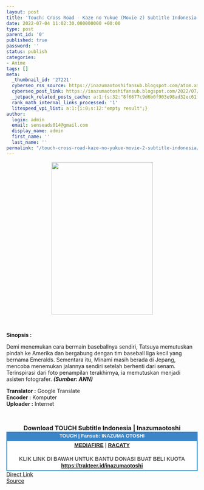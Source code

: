 ```yaml
---
layout: post
title: 'Touch: Cross Road - Kaze no Yukue (Movie 2) Subtitle Indonesia'
date: 2022-07-04 11:02:30.000000000 +00:00
type: post
parent_id: '0'
published: true
password: ''
status: publish
categories:
- Anime
tags: []
meta:
  _thumbnail_id: '27221'
  cyberseo_rss_source: https://inazumaotoshifansub.blogspot.com/atom.xml?start-index=1
  cyberseo_post_link: https://inazumaotoshifansub.blogspot.com/2022/07/touch-miss-lonely-yesterday-movie-1.html
  _jetpack_related_posts_cache: a:1:{s:32:"8f6677c9d6b0f903e98ad32ec61f8deb";a:2:{s:7:"expires";i:1663391586;s:7:"payload";a:3:{i:0;a:1:{s:2:"id";i:23088;}i:1;a:1:{s:2:"id";i:23142;}i:2;a:1:{s:2:"id";i:23150;}}}}
  rank_math_internal_links_processed: '1'
  litespeed_vpi_list: a:1:{i:0;s:12:"empty result";}
author:
  login: admin
  email: senseads014@gmail.com
  display_name: admin
  first_name: ''
  last_name: ''
permalink: "/touch-cross-road-kaze-no-yukue-movie-2-subtitle-indonesia/"
---
```

</p>
<div class="separator" style="clear: both; text-align: center;"><a href="https://blogger.googleusercontent.com/img/b/R29vZ2xl/AVvXsEg8XtbMEynKtJ8esbQ2kLRwB9i7GboRC-KcFzm-ez4WaV2v3a3weAaj4VfqOh7ORumovj0ZUY_cnBJ9tD5ZG1EPx3RHAAiTrJHtA8YkeCO1gJKgQUUhJvNWckcD58TwG46AZgqm47FK7PJsEaGjVJvrYiShXFiNDNczFU17LVBQfcj6ILLQerKMWZ9H/s300/TOUCH%20MOVIE%202.png" style="margin-left: 1em; margin-right: 1em;"><img border="0" data-original-height="300" data-original-width="200" height="400" src="{{ site.baseurl }}/assets/2022/07/TOUCH%20MOVIE%202.png" width="267" /></a></div>
<p>&nbsp;</p>
<p><b>Sinopsis :</b>
<p>Demi menemukan cara bermain baseballnya sendiri, Tatsuya memutuskan pindah ke Amerika dan bergabung dengan tim baseball liga kecil yang bernama Emeralds. Sementara itu, Minami masih berada di Jepang, mencoba menemukan jalannya sendiri setelah berhenti dari senam. Terinspirasi dari foto penampilan terakhirnya, ia memutuskan menjadi asisten fotografer. <b><i>(Sumber: ANN)</i> </b></p>
<div style="text-align: center;">
<div style="text-align: left;"><span face="&quot;trebuchet ms&quot; , sans-serif"><b>Translator :</b> Google Translate</span></div>
<div style="text-align: left;"><span face="&quot;trebuchet ms&quot; , sans-serif"><b>Encoder :</b> Komputer</span></div>
<div style="text-align: left;"><span face="&quot;trebuchet ms&quot; , sans-serif"><b>Uploader :</b> Internet</span></div>
<p><span face="&quot;trebuchet ms&quot; , sans-serif"><br /></span></div>
<div style="text-align: center;"><span face="&quot;trebuchet ms&quot; , sans-serif" style="font-size: medium;"><b>Download TOUCH Subtitle Indonesia | Inazumaotoshi</b></span></div>
<div style="margin: 0px; padding: 0px;">
<div align="center" style="background-color: #3d85c6; color: #339999; font-family: arial, geneva, sans-serif; line-height: 18.1875px; margin: 0px; padding: 2px;">
<div style="margin: 0px; padding: 0px;">
<div style="margin: 0px; padding: 0px;">
<div style="margin: 0px; padding: 0px;">
<div style="margin: 0px; padding: 0px;">
<div style="margin: 0px; padding: 0px;">
<div style="margin: 0px; padding: 0px;">
<div style="margin: 0px; padding: 0px;"><span style="font-size: small;"><b style="margin: 0px; padding: 0px;"><span class="Apple-style-span" face="&quot;trebuchet ms&quot; , sans-serif" style="margin: 0px; padding: 0px;"><span style="color: white; margin: 0px; padding: 0px;">TOUCH | Fansub: INAZUMA&nbsp;</span></span></b><b style="margin: 0px; padding: 0px;"><span class="Apple-style-span" face="&quot;trebuchet ms&quot; , sans-serif" style="margin: 0px; padding: 0px;"><span style="color: white; margin: 0px; padding: 0px;">OTOSHI</span></span></b></span></div>
</div>
</div>
</div>
</div>
</div>
</div>
</div>
<div style="background-color: white; border: 2px solid rgb(31, 133, 198); font-family: Arial, Geneva, sans-serif; line-height: 18.1875px; margin: 0px; padding: 2px; text-align: justify;">
<div style="font-family: Arial, Helvetica, sans-serif; margin: 0px; padding: 0px; text-align: center;">
<div style="margin: 0px; padding: 0px;">
<div style="margin: 0px; padding: 0px;">
<div style="margin: 0px; padding: 0px;">
<div style="margin: 0px; padding: 0px;">
<div style="margin: 0px; padding: 0px;">
<div style="margin: 0px; padding: 0px;">
<div style="margin: 0px; padding: 0px;">
<div style="color: #555555;"><b style="margin: 0px; padding: 0px;"><a href="https://ouo.io/oHkxrF" target="_blank" rel="noopener">MEDIAFIRE</a> | <a href="https://ouo.io/ZTH35D" target="_blank" rel="noopener">RACATY</a><br /></b></div>
<div style="color: #555555;"><b style="margin: 0px; padding: 0px;">&nbsp;</b></div>
<div style="color: #555555;"><b style="margin: 0px; padding: 0px;">KLIK LINK DI BAWAH UNTUK BANTU DONASI BUAT BELI KUOTA</b></div>
<div style="color: #555555;"><b style="margin: 0px; padding: 0px;"><a href="https://trakteer.id/inazumaotoshi" target="_blank" rel="noopener">https://trakteer.id/inazumaotoshi</a><br /></b></div>
</div>
</div>
</div>
</div>
</div>
</div>
</div>
</div>
</div>
</div>
<div style="color: #555555;"></div>
<link rel="stylesheet" href="https://cdnjs.cloudflare.com/ajax/libs/font-awesome/4.7.0/css/font-awesome.min.css" />
<div class="divbtn"> <a href="https://handymansurrender.com/fihup8buzv?key=94550f7ce39444073321dde3b8782f97" class="btn"><i class="fa fa-download"></i> Direct Link</a> <br /><a href="https://inazumaotoshifansub.blogspot.com/2022/07/touch-miss-lonely-yesterday-movie-1.html">Source</a> </div>
